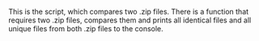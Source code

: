 This is the script, which compares two .zip files. There is a function that requires two .zip files, compares them and prints all identical files and all unique files from both .zip files to the console.
